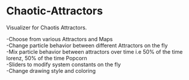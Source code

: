 # Chaotic-Attractors

Visualizer for Chaotis Attractors.
 
-Choose from various Attractors and Maps</br>
-Change particle behavior between different Attractors on the fly</br>
-Mix particle behavior between attractors over time i.e 50% of the time lorenz, 50% of the time Popcorn</br>
-Sliders to modify system constants on the fly</br>
-Change drawing style and coloring</br>
